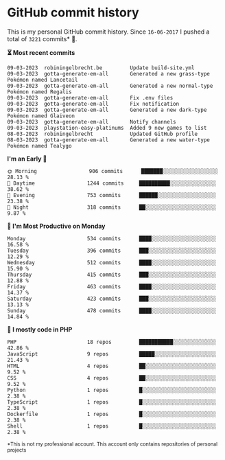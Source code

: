 # GitHub commit history
This is my personal GitHub commit history. Since <!--START_SECTION:first-commit-date-->`16-06-2017`<!--END_SECTION:first-commit-date--> I pushed a total of <!--START_SECTION:total-commit-count-->`3221`<!--END_SECTION:total-commit-count--> commits* 🎉.

<!--START_SECTION:most-recent-commits-->
**⏳ Most recent commits**
                                        
```text
09-03-2023  robiningelbrecht.be         Update build-site.yml
09-03-2023  gotta-generate-em-all       Generated a new grass-type Pokémon named Lancetail
09-03-2023  gotta-generate-em-all       Generated a new normal-type Pokémon named Regalis
09-03-2023  gotta-generate-em-all       Fix .env files
09-03-2023  gotta-generate-em-all       Fix notification
09-03-2023  gotta-generate-em-all       Generated a new dark-type Pokémon named Glaiveon
09-03-2023  gotta-generate-em-all       Notify channels
09-03-2023  playstation-easy-platinums  Added 9 new games to list
08-03-2023  robiningelbrecht            Updated GitHub profile
08-03-2023  gotta-generate-em-all       Generated a new water-type Pokémon named Tealygo
```
<!--END_SECTION:most-recent-commits-->  

<!--START_SECTION:commits-per-day-time-->
**I&#039;m an Early 🐤**

```text
🌞 Morning                 906 commits      ███████░░░░░░░░░░░░░░░░░░   28.13 %
🌆 Daytime                 1244 commits     ██████████░░░░░░░░░░░░░░░   38.62 %
🌃 Evening                 753 commits      ██████░░░░░░░░░░░░░░░░░░░   23.38 %
🌙 Night                   318 commits      ██░░░░░░░░░░░░░░░░░░░░░░░   9.87 %
```
<!--END_SECTION:commits-per-day-time-->  

<!--START_SECTION:commits-per-weekday-->
**📅 I&#039;m Most Productive on Monday**

```text
Monday                    534 commits      ████░░░░░░░░░░░░░░░░░░░░░   16.58 %
Tuesday                   396 commits      ███░░░░░░░░░░░░░░░░░░░░░░   12.29 %
Wednesday                 512 commits      ████░░░░░░░░░░░░░░░░░░░░░   15.90 %
Thursday                  415 commits      ███░░░░░░░░░░░░░░░░░░░░░░   12.88 %
Friday                    463 commits      ████░░░░░░░░░░░░░░░░░░░░░   14.37 %
Saturday                  423 commits      ███░░░░░░░░░░░░░░░░░░░░░░   13.13 %
Sunday                    478 commits      ████░░░░░░░░░░░░░░░░░░░░░   14.84 %
```
<!--END_SECTION:commits-per-weekday-->  

<!--START_SECTION:repos-per-language-->
**💬 I mostly code in PHP**

```text
PHP                       18 repos         ███████████░░░░░░░░░░░░░░   42.86 %
JavaScript                9 repos          █████░░░░░░░░░░░░░░░░░░░░   21.43 %
HTML                      4 repos          ██░░░░░░░░░░░░░░░░░░░░░░░   9.52 %
CSS                       4 repos          ██░░░░░░░░░░░░░░░░░░░░░░░   9.52 %
Python                    1 repos          █░░░░░░░░░░░░░░░░░░░░░░░░   2.38 %
TypeScript                1 repos          █░░░░░░░░░░░░░░░░░░░░░░░░   2.38 %
Dockerfile                1 repos          █░░░░░░░░░░░░░░░░░░░░░░░░   2.38 %
Shell                     1 repos          █░░░░░░░░░░░░░░░░░░░░░░░░   2.38 %
```
<!--END_SECTION:repos-per-language-->  

<sub>*This is not my professional account. This account only contains repositories of personal projects</sub>